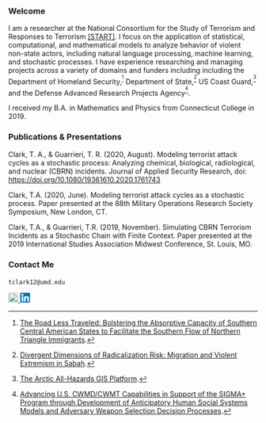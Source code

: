 ### Welcome

I am a researcher at the National Consortium for the Study of Terrorism and Responses to Terrorism [[START]](https://www.start.umd.edu). I focus on the application of statistical, computational, and mathematical models to analyze behavior of violent non-state actors, including natural language processing, machine learning, and stochastic processes. I have experience researching and managing projects across a variety of domains and funders including including the Department of Homeland Security,<sup>[^1]</sup> Department of State,<sup>[^2]</sup> US Coast Guard,<sup>[^3]</sup> and the Defense Advanced Research Projects Agency<sup>[^4]</sup>.

I received my B.A. in Mathematics and Physics from Connecticut College in 2019.

[^1]: [The Road Less Traveled: Bolstering the Absorptive Capacity of Southern Central American States to Facilitate the Southern Flow of Northern Triangle Immigrants](https://www.start.umd.edu/research-projects/road-less-traveled-bolstering-absorptive-capacity-southern-central-american-states).

[^2]: [Divergent Dimensions of Radicalization Risk: Migration and Violent Extremism in Sabah](https://www.start.umd.edu/research-projects/divergent-dimensions-radicalization-risk-migration-and-violent-extremism-sabah).

[^3]: [The Arctic All-Hazards GIS Platform](https://www.start.umd.edu/research-projects/arctic-all-hazards-gis-platform).

[^4]: [Advancing U.S. CWMD/CWMT Capabilities in Support of the SIGMA+ Program through Development of Anticipatory Human Social Systems Models and Adversary Weapon Selection Decision Processes](https://www.start.umd.edu/research-projects/advancing-us-cwmdcwmt-capabilities-support-sigma-program-through-development).

### Publications & Presentations

Clark, T. A., & Guarrieri, T. R. (2020, August). Modeling terrorist attack cycles as a stochastic process: Analyzing chemical, biological, radiological, and nuclear (CBRN)   incidents. Journal of Applied Security Research, doi: https://doi.org/10.1080/19361610.2020.1761743

Clark, T.A. (2020, June). Modeling terrorist attack cycles as a stochastic process. Paper presented at the 88th Military Operations Research Society Symposium, New London, CT. 

Clark, T.A., & Guarrieri, T.R. (2019, November). Simulating CBRN Terrorism Incidents as a Stochastic Chain with Finite Context. Paper presented at the 2019 International Studies Association Midwest Conference, St. Louis, MO.

### Contact Me

`tclark12@umd.edu`

<a href="https://www.start.umd.edu/people/tyler-clark/"><img src="https://raw.githubusercontent.com/tyleraclark/tyleraclark.github.io/main/favicon.ico" width="20" height="20" /> </a>
<a href="https://www.linkedin.com/in/tyler-a-clark/"><img src="https://github.com/tyleraclark/tyleraclark.github.io/blob/main/LinkedIn.png?raw=true" width="20" height="20" /> </a>
